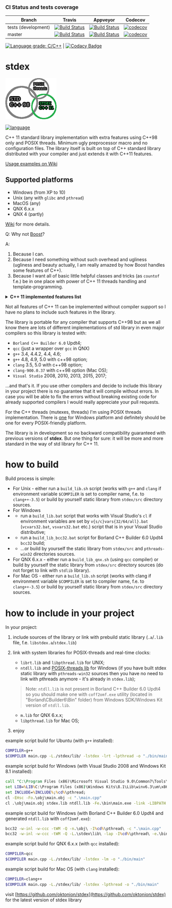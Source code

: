 ### CI Status and tests coverage

Branch   | Travis | Appveyor| Codecov
---------|--------|---------|---------
tests (development)    | [![Build Status](https://www.travis-ci.com/oktonion/stdex.svg?branch=tests)](https://travis-ci.org/oktonion/stdex) | [![Build Status](https://ci.appveyor.com/api/projects/status/hu8800gu31xldj25?svg=true)](https://ci.appveyor.com/project/oktonion/stdex) | [![codecov](https://codecov.io/gh/oktonion/stdex/branch/tests/graph/badge.svg)](https://codecov.io/gh/oktonion/stdex/branch/tests)
master   | [![Build Status](https://www.travis-ci.com/oktonion/stdex.svg?branch=master)](https://travis-ci.org/oktonion/stdex) | [![Build Status](https://ci.appveyor.com/api/projects/status/3c53qm34v1j37hy5/branch/master?svg=true)](https://ci.appveyor.com/project/oktonion/stdex-a309e/branch/master) | [![codecov](https://codecov.io/gh/oktonion/stdex/branch/tests/graph/badge.svg)](https://codecov.io/gh/oktonion/stdex)

[![Language grade: C/C++](https://img.shields.io/lgtm/grade/cpp/g/oktonion/stdex.svg?logo=lgtm&logoWidth=18)](https://lgtm.com/projects/g/oktonion/stdex/context:cpp) | [![Codacy Badge](https://api.codacy.com/project/badge/Grade/b74b5f48d04641de81c8c76e3fc26f90)](https://www.codacy.com/app/oktonion/stdex?utm_source=github.com&amp;utm_medium=referral&amp;utm_content=oktonion/stdex&amp;utm_campaign=Badge_Grade)

# stdex

![logo](https://github.com/oktonion/stdex/blob/master/stdex-no-bg-small.png)

[![language](https://img.shields.io/badge/C%2B%2B98-C%2B%2B11-green.svg)](https://github.com/oktonion/stdex/wiki)

C++ 11 standard library implementation with extra features using C++98 only and POSIX threads. Minimum ugly preprocessor macro and no configuration files. The library itself is built on top of C++ standard library distributed with your compiler and just extends it with C++11 features.

[Usage examples on Wiki](https://github.com/oktonion/stdex/wiki/Architecture-overview#what-to-expect)

## Supported platforms

* Windows (from XP to 10)
* Unix (any with `glibc` and `pthread`)
* MacOS (any)
* QNX 6.x.x
* QNX 4 (partly)

[Wiki](https://github.com/oktonion/stdex/wiki) for more details.

Q: Why not [Boost](https://github.com/boostorg)?

A:

1. Because I can.
2. Because I need something without such overhead and ugliness (ugliness and beauty actually, I am really amazed by how Boost handles some features of C++).
3. Because I want all of basic little helpful classes and tricks (as `countof` f.e.) be in one place with power of C++ 11 threads handling and template-programming.

<details>
<summary><b>C++ 11 implemented features list</b></summary>

### Language core

* **nullptr** and `stdex::nullptr_t`
* **static_assert** or `STATIC_ASSERT` macro
* **stdex_char16_t** and **stdex_char32_t** (as equivalent to **char16_t**, **char32_t**)
* **stdex_noexcept** (as partial equivalent to **noexcept**)
* `stdex_assert` macro (as equivalent to `cassert` macro)
* move semantic is in progress

### Utilities library

| name                 | purpose                                                                        |  implemented | is final |
|----------------------|--------------------------------------------------------------------------------|:------------:|----------|
| `<typeindex>`        | stdex::type_index                                                              | 100%         | maybe    |
| `<type_traits>`      | Compile-time type information                                                  | 70%          | no       |
| `<functional>`       | Function objects, Function invocations, Bind operations and Reference wrappers | no           | no       |
| `<chrono>`           | C++ time utilities                                                             | 100%         | yes      |
| `<initializer_list>` | stdex::initializer_list class template                                         | no and never | yes      |
| `<tuple>`            | stdex::tuple class template                                                    | no           | no       |

### Dynamic memory management

| name                 | purpose                |  implemented | is final |
|----------------------|------------------------|:------------:|----------|
| `<scoped_allocator>` | Nested allocator class | no           | maybe    |

### Numeric limits

| name                 | purpose                                                        |  implemented | is final |
|----------------------|----------------------------------------------------------------|:------------:|----------|
| `<cstdint>`          | fixed-size types and limits of other types                     | 99%          | maybe    |
| `<cinttypes>`        | formatting macros, intmax_t and uintmax_t math and conversions | no           | maybe    |

### Error handling

| name                 | purpose                                                    |  implemented | is final |
|----------------------|------------------------------------------------------------|:------------:|----------|
| `<system_error>`     | defines stdex::error_code, a platform-dependent error code | 100%         | yes      |

### Strings library

| name                 | purpose                                                 |  implemented | is final |
|----------------------|---------------------------------------------------------|:------------:|----------|
| `<cuchar>`           | C-style  Unicode character conversion functions         | no           | maybe    |
| `<string>`           | stdex::basic_string, stdex::stoi, stdex::to_string etc. | 50%          | no       |

### Containers library

| name              | purpose                                | implemented | is final |
|-------------------|----------------------------------------|:-----------:|----------|
| `<array>`         | stdex::array container                 | no          | maybe    |
| `<forward_list>`  | stdex::forward_list container          | no          | maybe    |
| `<unordered_set>` | unordered associative `set` containers | no          | maybe    |
| `<unordered_map>` | unordered associative `map` containers | no          | maybe    |

### Iterators library

| name              | purpose         | implemented | is final |
|-------------------|-----------------|:-----------:|----------|
| `<iterator>`      | Range iterators | 100%        | yes      |

### Algorithms library

| name              | purpose                           | implemented | is final |
|-------------------|-----------------------------------|:-----------:|----------|
| `<algorithm>`     | Algorithms that operate on ranges | 100%        | yes      |

### Numerics library

| name              | purpose                                     | implemented | is final |
|-------------------|---------------------------------------------|:-----------:|----------|
| `<random>`        | Random number generators and distributions  | no          | maybe    |
| `<ratio>`         | Compile-time rational arithmetic            | 99%         | maybe    |
| `<cfenv>`         | Floating-point environment access functions | no          | maybe    |

### Input/output library

| name              | purpose                                                                                                                | implemented | is final |
|-------------------|------------------------------------------------------------------------------------------------------------------------|:-----------:|----------|
| `<sstream>`       | stdex::basic_stringstream, stdex::basic_istringstream, stdex::basic_ostringstream class templates and several typedefs | 30%         | maybe    |

### Regular Expressions library

| name              | purpose                                                                    | implemented | is final |
|-------------------|----------------------------------------------------------------------------|:-----------:|----------|
| `<regex>`         | Classes, algorithms and iterators to support regular expression processing | no          | maybe    |

### Atomic Operations library

| name              | purpose                   | implemented | is final |
|-------------------|---------------------------|:-----------:|----------|
| `<atomic>`        | Atomic operations library | no          | no       |

### Thread support library

| name                   | purpose                                       | implemented | is final |
|------------------------|-----------------------------------------------|:-----------:|----------|
| `<thread>`             | stdex::thread class and  supporting functions | 90%         | no       |
| `<mutex>`              | mutual exclusion primitives                   | 90%         | no       |
| `<future>`             | primitives for asynchronous computations      | no          | maybe    |
| `<condition_variable>` | thread waiting conditions                     | 100%        | yes      |

</details>

Not all features of C++ 11 can be implemented without compiler support so I have no plans to include such features in the library.

The library is portable for any compiler that supports C++98 but as we all know there are lots of different implementations of std library in even major compilers so this library is tested with:

* `Borland C++ Builder 6.0` Updt4;
* `qcc` (just a wrapper over `gcc` in QNX)
* `g++` 3.4, 4.4.2, 4.4, 4.6;
* `g++` 4.8, 4.9, 5.0 with c++98 option;
* `clang` 3.5, 5.0 with c++98 option;
* `clang-900.0.37` with c++98 option (Mac OS);
* `Visual Studio` 2008, 2010, 2013, 2015, 2017;

...and that's it. If you use other compilers and decide to include this library in your project there is no guarantee that it will compile without errors. In case you will be able to fix the errors without breaking existing code for already supported compilers I would really appreciate your pull requests.

For the C++ threads (mutexes, threads) I'm using POSIX threads implementation. There is [one](https://github.com/oktonion/pthread-win32 "I'm using this implementation") for Windows platform and definitely should be one for every POSIX-friendly platform.

The library is in development so no backward compatibility guaranteed with previous versions of **stdex**. But one thing for sure: it will be more and more standard in the way of std library for C++ 11.

# how to build

Build process is simple:

* For Unix - either run a `build_lib.sh` script (works with `g++` and `clang` if environment variable `$COMPILER` is set to compiler name, f.e. to `clang++-3.5`) or build by yourself static library from `stdex/src` directory sources.
* For Windows
* * run a `build_lib.bat` script that works with Visual Studio's `cl` if environment variables are set by `v{s/c}vars{32/64/all}.bat` (`vcvars32.bat`, `vsvars32.bat` etc.) script that is in your Visual Studio distributive;
* * run a `build_lib_bcc32.bat` script for Borland C++ Builder 6.0 Updt4 `bcc32` build;
* * ...or build by yourself the static library from `stdex/src` and `pthreads-win32` directories sources.
* For QNX 6.x.x - either run a `build_lib_qnx.sh` (using `qcc` compiler) or build by yourself the static library from `stdex/src` directory sources (do not forget to link with `stdlib` library).
* For Mac OS - either run a `build_lib.sh` script (works with clang if environment variable `$COMPILER` is set to compiler name, f.e. to `clang++-3.5`) or build by yourself static library from `stdex/src` directory sources.

# how to include in your project

In your project:

1. include sources of the library or link with prebuild static library (`.a`/`.lib` file, f.e. `libstdex.a`/`stdex.lib`)
2. link with system libraries for POSIX-threads and real-time clocks:

    * `librt.lib` and `libpthread.lib` for UNIX;
    * `ntdll.lib` and [POSIX-threads lib](https://github.com/oktonion/pthread-win32 "I'm using this implementation") for Windows (if you have built stdex static library with `pthreads-win32` sources then you have no need to link with pthreads anymore - it's already in `stdex.lib`);
    > Note: `ntdll.lib` is not present in Borland C++ Builder 6.0 Updt4 so you should make one with `coff2omf.exe` utility (located in "Borland\CBuilder6\Bin" folder) from Windows SDK/Windows Kit version of `ntdll.lib`.
    * `m.lib` for QNX 6.x.x;
    * `libpthread.lib` for Mac OS;

3. enjoy

example script build for Ubuntu (with `g++` installed):

```sh
COMPILER=g++
$COMPILER main.cpp -L./stdex/lib/ -lstdex -lrt -lpthread -o "./bin/main"
```

example script build for Windows (with Visual Studio 2008 and Windows Kit 8.1 installed):

```bat
call "C:\Program Files (x86)\Microsoft Visual Studio 9.0\Common7\Tools\vsvars32.bat"
set LIB=%LIB%C:\Program Files (x86)\Windows Kits\8.1\Lib\winv6.3\um\x86\;
set INCLUDE=%INCLUDE%;%cd%\pthread;
cl -EHsc -Fo.\obj\main.obj -c ".\main.cpp"
cl .\obj\main.obj stdex.lib ntdll.lib -Fe.\bin\main.exe -link -LIBPATH:.\stdex\lib
```

example script build for Windows (with Borland C++ Builder 6.0 Updt4 and generated `ntdll.lib` with `coff2omf.exe`):

```bat
bcc32 -w-inl -w-ccc -tWM -Q -n.\obj\ -I%cd%\pthread\ -c ".\main.cpp"
bcc32 -w-inl -w-ccc -tWM -Q -L.\stdex\lib\ -lap -I%cd%\pthread\ -e.\bin\main.exe stdex.lib cw32mt.lib ntdll.lib .\obj\main.obj
```

example script build for QNX 6.x.x (with `qcc` installed):

```sh
COMPILER=qcc
$COMPILER main.cpp -L./stdex/lib/ -lstdex -lm -o "./bin/main"
```

example script build for Mac OS (with `clang` installed):

```sh
COMPILER=clang++
$COMPILER main.cpp -L./stdex/lib/ -lstdex -lpthread -o "./bin/main"
```

visit [https://github.com/oktonion/stdex](https://github.com/oktonion/stdex) for the latest version of stdex library
